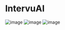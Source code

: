 # IntervuAI
![image](https://github.com/user-attachments/assets/f0aef2ac-3910-45ee-8318-1dde7c06ebcf)
![image](https://github.com/user-attachments/assets/8585a67a-6a68-4102-8582-c4e45168e8df)
![image](https://github.com/user-attachments/assets/efee512f-bfec-4fe3-abce-a4f91db4bdc1)
